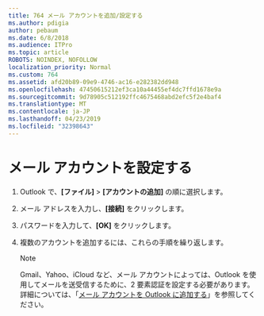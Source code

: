```yaml
---
title: 764 メール アカウントを追加/設定する
ms.author: pdigia
author: pebaum
ms.date: 6/8/2018
ms.audience: ITPro
ms.topic: article
ROBOTS: NOINDEX, NOFOLLOW
localization_priority: Normal
ms.custom: 764
ms.assetid: afd20b89-09e9-4746-ac16-e282382dd948
ms.openlocfilehash: 47450615212ef3ca10a44455ef4dc7ffd1678e9a
ms.sourcegitcommit: 9d78905c512192ffc4675468abd2efc5f2e4baf4
ms.translationtype: MT
ms.contentlocale: ja-JP
ms.lasthandoff: 04/23/2019
ms.locfileid: "32398643"
---
```

# <a name="setup-email-accounts"></a>メール アカウントを設定する

1. Outlook で、**[ファイル]** \> **[アカウントの追加]** の順に選択します。
    
2. メール アドレスを入力し、**[接続]** をクリックします。
    
3. パスワードを入力して、**[OK]** をクリックします。
    
4. 複数のアカウントを追加するには、これらの手順を繰り返します。
    
    > [!NOTE]
    > Gmail、Yahoo、iCloud など、メール アカウントによっては、Outlook を使用してメールを送受信するために、2 要素認証を設定する必要があります。詳細については、「[メール アカウントを Outlook に追加する](https://support.office.com/article/6e27792a-9267-4aa4-8bb6-c84ef146101b.aspx)」を参照してください。 
  


